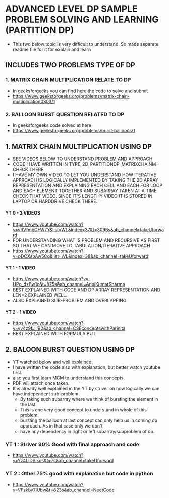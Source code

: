 # ADVANCED LEVEL DP SAMPLE PROBLEM SOLVING AND LEARNING (PARTITION DP)
* This two below topic is very difficult to understand. So made separate readme file for it for explain and learn

## INCLUDES TWO PROBLEMS TYPE OF DP
### 1. MATRIX CHAIN MULTIPLICATION RELATE TO DP
* In geeksforgeeks you can find here the code to solve and submit
* https://www.geeksforgeeks.org/problems/matrix-chain-multiplication0303/1

### 2. BALLOON BURST QUESTION RELATED TO DP
* In geeksforgeeks code solved at here
* https://www.geeksforgeeks.org/problems/burst-balloons/1




## 1. MATRIX CHAIN MULTIPLICATION USING DP 
* SEE VIDEOS BELOW TO UNDERSTAND PROBLEM AND APPROACH
* CODE I HAVE WRITTEN IN TYPE_2D_PARTITIONDP_MATRIXCHAINM - CHECK THERE
* I HAVE MY OWN VIDEO TO LET YOU UNDERSTAND HOW ITERATIVE APPROACH IS LOGICALLY IMPLEMENTED BY TAKING THE 2D ARRAY REPRESENTATION AND EXPLAINING EACH CELL AND EACH FOR LOOP AND EACH ELEMENT TOGETHER AND SUBARRAY TAKEN AT A TIME. CHECK THAT VIDEO. SINCE IT'S LENGTHY VIDEO IT IS STORED IN LAPTOP OR HARDDRIVE CHECK THERE.

#### YT 0 - 2 VIDEOS
* https://www.youtube.com/watch?v=vRVfmbCFW7Y&list=WL&index=37&t=3096s&ab_channel=takeUforward
* FOR UNDERSTANDING WHAT IS PROBLEM AND RECURSIVE AS FIRST SO THAT WE CAN MOVE TO TABULATION/ITERATIVE APPROACH
* https://www.youtube.com/watch?v=pDCXsbAw5Cg&list=WL&index=38&ab_channel=takeUforward

#### YT 1 - 1 VIDEO
* https://www.youtube.com/watch?v=-UPo_dzBw1c&t=875s&ab_channel=AnujKumarSharma
* BEST EXPLAINED WITH CODE AND DP ARRAY REPRESENTATION AND LEN=2 EXPLAINED WELL. 
* ALSO EXPLAINED SUB-PROBLEM AND OVERLAPPING


#### YT 2 - 1 VIDEO
* https://www.youtube.com/watch?v=yv4z9fJ_lB0&ab_channel=CSEconceptswithParinita
* BEST EXPLAINED WITH FORMULA BUT 






## 2. BALOON BURST QUESTION USING DP
* YT watched below and well explained.
* I have written the code also with explanation, but better watch youtube first.
* also you first learn MCM to understand this concepts.
* PDF will attach once taken.
* It is already well explained in the YT by striver on how logically we can have independent sub-problem
    * By taking such subarray where we think of bursting the element in the last.
    * This is one very good concept to understand in whole of this problem. 
    * bursting the balloon at last concept can only help us in coming dp approach. As in that case only we don't 
    * have any dependency in right or left subarray/subproblem of dp.


### YT 1 : Striver 90% Good with final approach and code
* https://www.youtube.com/watch?v=Yz4LlDSlkns&t=7s&ab_channel=takeUforward

### YT 2 : Other 75% good with explanation but code in python
* https://www.youtube.com/watch?v=VFskby7lUbw&t=823s&ab_channel=NeetCode
